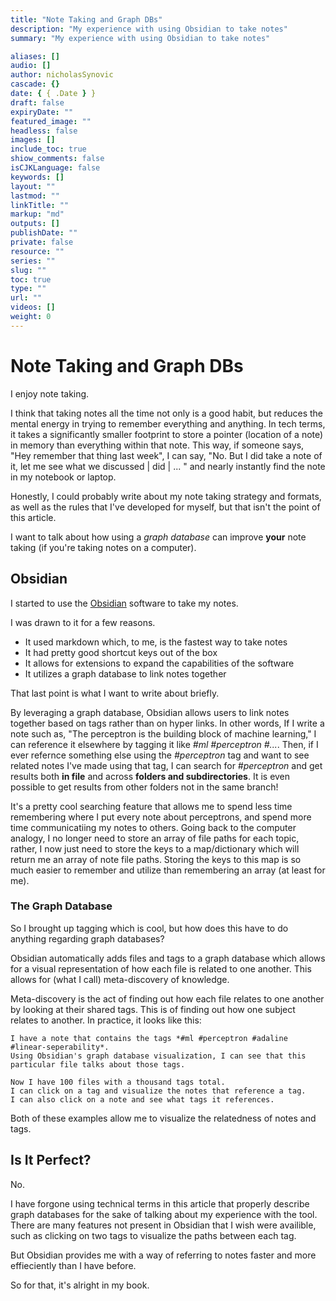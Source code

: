 ```yaml
---
title: "Note Taking and Graph DBs"
description: "My experience with using Obsidian to take notes"
summary: "My experience with using Obsidian to take notes"

aliases: []
audio: []
author: nicholasSynovic
cascade: {}
date: { { .Date } }
draft: false
expiryDate: ""
featured_image: ""
headless: false
images: []
include_toc: true
shiow_comments: false
isCJKLanguage: false
keywords: []
layout: ""
lastmod: ""
linkTitle: ""
markup: "md"
outputs: []
publishDate: ""
private: false
resource: ""
series: ""
slug: ""
toc: true
type: ""
url: ""
videos: []
weight: 0
---
```


# Note Taking and Graph DBs

I enjoy note taking.

I think that taking notes all the time not only is a good habit, but reduces the mental energy in trying to remember everything and anything.
In tech terms, it takes a significantly smaller footprint to store a pointer (location of a note) in memory than everything within that note.
This way, if someone says, "Hey remember that thing last week", I can say, "No. But I did take a note of it, let me see what we discussed | did | ... " and nearly instantly find the note in my notebook or laptop.

Honestly, I could probably write about my note taking strategy and formats, as well as the rules that I've developed for myself, but that isn't the point of this article.

I want to talk about how using a *graph database* can improve **your** note taking (if you're taking notes on a computer).

## Obsidian

I started to use the [Obsidian](https://obsidian.md/) software to take my notes.

I was drawn to it for a few reasons.

- It used markdown which, to me, is the fastest way to take notes
- It had pretty good shortcut keys out of the box
- It allows for extensions to expand the capabilities of the software
- It utilizes a graph database to link notes together

That last point is what I want to write about briefly.

By leveraging a graph database, Obsidian allows users to link notes together based on tags rather than on hyper links.
In other words, If I write a note such as, "The perceptron is the building block of machine learning," I can reference it elsewhere by tagging it like *#ml #perceptron #...*.
Then, if I ever refernce something else using the *#perceptron* tag and want to see related notes I've made using that tag, I can search for *#perceptron* and get results both **in file** and across **folders and subdirectories**.
It is even possible to get results from other folders not in the same branch!

It's a pretty cool searching feature that allows me to spend less time remembering where I put every note about perceptrons, and spend more time communicatiing my notes to others.
Going back to the computer analogy, I no longer need to store an array of file paths for each topic, rather, I now just need to store the keys to a map/dictionary which will return me an array of note file paths.
Storing the keys to this map is so much easier to remember and utilize than remembering an array (at least for me).

### The Graph Database

So I brought up tagging which is cool, but how does this have to do anything regarding graph databases?

Obsidian automatically adds files and tags to a graph database which allows for a visual representation of how each file is related to one another.
This allows for (what I call) meta-discovery of knowledge.

Meta-discovery is the act of finding out how each file relates to one another by looking at their shared tags.
This is of finding out how one subject relates to another.
In practice, it looks like this:

```
I have a note that contains the tags *#ml #perceptron #adaline #linear-seperability*.
Using Obsidian's graph database visualization, I can see that this particular file talks about those tags.

Now I have 100 files with a thousand tags total.
I can click on a tag and visualize the notes that reference a tag.
I can also click on a note and see what tags it references.
```

Both of these examples allow me to visualize the relatedness of notes and tags.

## Is It Perfect?

No.

I have forgone using technical terms in this article that properly describe graph databases for the sake of talking about my experience with the tool.
There are many features not present in Obsidian that I wish were availible, such as clicking on two tags to visualize the paths between each tag.

But Obsidian provides me with a way of referring to notes faster and more effieciently than I have before.

So for that, it's alright in my book.
